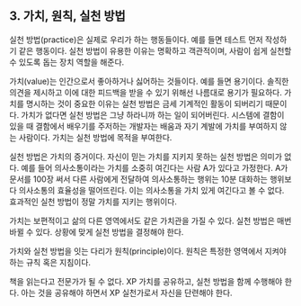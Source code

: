 
## 3. 가치, 원칙, 실천 방법

실천 방법(practice)은 실제로 우리가 하는 행동들이다. 
예를 들면 테스트 먼저 작성하기 같은 행동이다. 
실천 방법이 유용한 이유는 명확하고 객관적이며, 사람이 쉽게 실천할 수 있도록 돕는 장치 역할을 해준다. 

가치(value)는 인간으로서 좋아하거나 싫어하는 것들이다. 
예를 들면 용기이다. 
솔직한 의견을 제시하고 이에 대한 피드백을 받을 수 있기 위해선 나름대로 용기가 필요하다. 
가치를 명시하는 것이 중요한 이유는 실천 방법은 금세 기계적인 활동이 되버리기 때문이다. 
가치가 없다면 실천 방법은 그냥 하라니까 하는 일이 되어버린다. 
시스템에 결함이 있을 때 결함에서 배우기를 주저하는 개발자는 배움과 자기 계발에 가치를 부여하지 않는 사람이다. 
가치는 실천 방법에 목적을 부여한다.

실천 방법은 가치의 증거이다. 
자신이 믿는 가치를 지키지 못하는 실천 방법은 의미가 없다. 
예를 들어 의사소통이라는 가치를 소중히 여긴다는 사람 A가 있다고 가정한다. 
A가 문서를 100장 써서 다른 사람에게 전달하여 의사소통하는 행위는 10분 대화하는 행위보다 의사소통의 효율성을 떨어뜨린다. 
이는 의사소통을 가치 있게 여긴다고 볼 수 없다.
효과적인 실천 방법이 정말 가치를 지키는 행위이다.

가치는 보편적이고 삶의 다른 영역에서도 같은 가치관을 가질 수 있다. 
실천 방법은 매번 바뀔 수 있다. 
상황에 맞게 실천 방법을 결정해야 한다. 

가치와 실천 방법을 잇는 다리가 원칙(principle)이다. 
원칙은 특정한 영역에서 지켜야 하는 규칙 혹은 지침이다. 

책을 읽는다고 전문가가 될 수 없다. 
XP 가치를 공유하고, 실천 방법을 함께 수행해야 한다. 
아는 것을 공유해야 하면서 XP 실천가로서 자신을 단련해야 한다. 